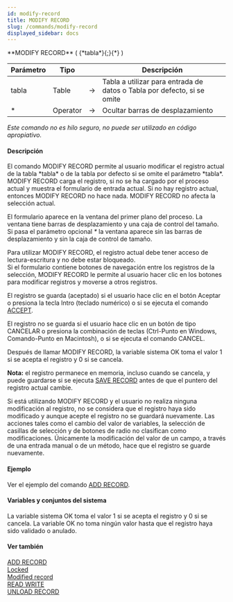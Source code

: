 ```yaml
---
id: modify-record
title: MODIFY RECORD
slug: /commands/modify-record
displayed_sidebar: docs
---
```


<!--REF #_command_.MODIFY RECORD.Syntax-->**MODIFY RECORD** ( {*tabla*}{;}{*} )<!-- END REF-->
<!--REF #_command_.MODIFY RECORD.Params-->
| Parámetro | Tipo |  | Descripción |
| --- | --- | --- | --- |
| tabla | Table | &#8594;  | Tabla a utilizar para entrada de datos o Tabla por defecto, si se omite |
| * | Operator |  &#8594;  | Ocultar barras de desplazamiento |

<!-- END REF-->

*Este comando no es hilo seguro, no puede ser utilizado en código apropiativo.*


#### Descripción 

<!--REF #_command_.MODIFY RECORD.Summary-->El comando MODIFY RECORD permite al usuario modificar el registro actual de la tabla *tabla* o de la tabla por defecto si se omite el parámetro *tabla*.<!-- END REF--> MODIFY RECORD carga el registro, si no se ha cargado por el proceso actual y muestra el formulario de entrada actual. Si no hay registro actual, entonces MODIFY RECORD no hace nada. MODIFY RECORD no afecta la selección actual. 

El formulario aparece en la ventana del primer plano del proceso. La ventana tiene barras de desplazamiento y una caja de control del tamaño. Si pasa el parámetro opcional *\** la ventana aparece sin las barras de desplazamiento y sin la caja de control de tamaño. 

Para utilizar MODIFY RECORD, el registro actual debe tener acceso de lectura-escritura y no debe estar bloqueado.   
Si el formulario contiene botones de navegación entre los registros de la selección, MODIFY RECORD le permite al usuario hacer clic en los botones para modificar registros y moverse a otros registros.

El registro se guarda (aceptado) si el usuario hace clic en el botón Aceptar o presiona la tecla Intro (teclado numérico) o si se ejecuta el comando [ACCEPT](accept.md "ACCEPT"). 

El registro no se guarda si el usuario hace clic en un botón de tipo CANCELAR o presiona la combinación de teclas (Ctrl-Punto en Windows, Comando-Punto en Macintosh), o si se ejecuta el comando CANCEL.

Después de llamar MODIFY RECORD, la variable sistema OK toma el valor 1 si se acepta el registro y 0 si se cancela. 

**Nota:** el registro permanece en memoria, incluso cuando se cancela, y puede guardarse si se ejecuta [SAVE RECORD](save-record.md "SAVE RECORD") antes de que el puntero del registro actual cambie. 

Si está utilizando MODIFY RECORD y el usuario no realiza ninguna modificación al registro, no se considera que el registro haya sido modificado y aunque acepte el registro no se guardará nuevamente. Las acciones tales como el cambio del valor de variables, la selección de casillas de selección y de botones de radio no clasifican como modificaciones. Únicamente la modificación del valor de un campo, a través de una entrada manual o de un método, hace que el registro se guarde nuevamente.

#### Ejemplo 

Ver el ejemplo del comando [ADD RECORD](add-record.md "ADD RECORD").

#### Variables y conjuntos del sistema 

La variable sistema OK toma el valor 1 si se acepta el registro y 0 si se cancela. La variable OK no toma ningún valor hasta que el registro haya sido validado o anulado.

#### Ver también 

[ADD RECORD](add-record.md)  
[Locked](locked.md)  
[Modified record](modified-record.md)  
[READ WRITE](read-write.md)  
[UNLOAD RECORD](unload-record.md)  